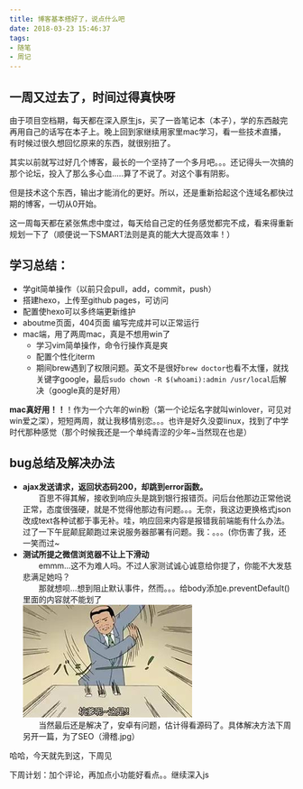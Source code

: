 ```yaml
---
title: 博客基本搭好了，说点什么吧
date: 2018-03-23 15:46:37
tags: 
- 随笔
- 周记
---
```


## 一周又过去了，时间过得真快呀

由于项目空档期，每天都在深入原生js，买了一沓笔记本（本子），学的东西敲完再用自己的话写在本子上。晚上回到家继续用家里mac学习，看一些技术直播，有时候过很久想回忆原来的东西，就很别扭了。  

其实以前就写过好几个博客，最长的一个坚持了一个多月吧。。。还记得头一次搞的那个论坛，投入了那么多心血.....算了不说了。对这个事有阴影。

但是技术这个东西，输出才能消化的更好。所以，还是重新拾起这个连域名都快过期的博客，一切从0开始。

这一周每天都在紧张焦虑中度过，每天给自己定的任务感觉都完不成，看来得重新规划一下了（顺便说一下SMART法则是真的能大大提高效率！）
<!-- more -->
## 学习总结：
+ 学git简单操作（以前只会pull，add，commit，push）
+ 搭建hexo，上传至github pages，可访问
+ 配置使hexo可以多终端更新维护
+ aboutme页面，404页面 编写完成并可以正常运行
+ mac端，用了两周mac，真是不想用win了
  + 学习vim简单操作，命令行操作真是爽
  + 配置个性化iterm
  + 期间brew遇到了权限问题。英文不是很好`brew doctor`也看不太懂，就找关键字google，最后`sudo chown -R $(whoami):admin /usr/local`后解决（google真的是好用）

**mac真好用！！**！作为一个六年的win粉（第一个论坛名字就叫winlover，可见对win爱之深），短短两周，就让我移情别恋。。。也许是好久没耍linux，找到了中学时代那种感觉（那个时候我还是一个单纯青涩的少年~当然现在也是）

## bug总结及解决办法
+ **ajax发送请求，返回状态码200，却跳到error函数。**  
&emsp;&emsp;百思不得其解，接收到响应头是跳到银行报错页。问后台他那边正常他说正常，态度很强硬，就是不觉得他那边有问题。。。无奈，我这边更换格式json改成text各种试都于事无补。哇，响应回来内容是报错我前端能有什么办法。过了一下午屁颠屁颠跑过来说服务器部署有问题。我：。。。(你伤害了我，还一笑而过~
+ **测试所提之微信浏览器不让上下滑动**  
&emsp;&emsp;emmm...这不为难人吗。不过人家测试诚心诚意给你提了，你能不大发慈悲满足她吗？  
&emsp;&emsp;那就想呗...想到阻止默认事件，然而。。。给body添加e.preventDefault()里面的内容就不能划了  
![](/images/11264410-139acafebc29b1bc.jpeg)  
&emsp;&emsp;当然最后还是解决了，安卓有问题，估计得看源码了。具体解决方法下周另开一篇，为了SEO（滑稽.jpg）

哈哈，今天就先到这，下周见


下周计划：加个评论，再加点小功能好看点。。继续深入js
